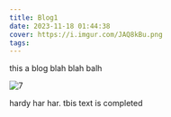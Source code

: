 ```yaml
---
title: Blog1
date: 2023-11-18 01:44:38
cover: https://i.imgur.com/JAQ8kBu.png
tags:
---
```

this a blog blah blah  balh

![7](http://techdonecheap.com/blog/wp-content/uploads/2023/10/7.jpg "7.jpg")

hardy har har.
tbis text is completed
